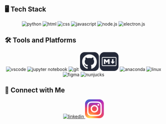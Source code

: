 ## 🖥️ Tech Stack
<p align="center">
  <img src="https://raw.githubusercontent.com/marwin1991/profile-technology-icons/refs/heads/main/icons/python.png" width="60px" alt="python">
  <img src="https://icon.icepanel.io/Technology/svg/HTML5.svg" width="60px" alt="html">
  <img src="https://icon.icepanel.io/Technology/svg/CSS3.svg" width="60px" alt="css">
  <img src="https://raw.githubusercontent.com/marwin1991/profile-technology-icons/refs/heads/main/icons/javascript.png" width="60px" alt="javascript">
  <img src="https://icon.icepanel.io/Technology/svg/Node.js.svg" width="60px" alt="node.js">
  <img src="https://raw.githubusercontent.com/marwin1991/profile-technology-icons/refs/heads/main/icons/electron.png" width="60px" alt="electron.js">
</p>

## 🛠️ Tools and Platforms
<p align="center">
  <img src="https://icon.icepanel.io/Technology/svg/Visual-Studio-Code-%28VS-Code%29.svg" width="60px" alt="vscode">
  <img src="https://raw.githubusercontent.com/marwin1991/profile-technology-icons/refs/heads/main/icons/jupyter_notebook.png" width="60px" alt="jupyter notebook">
  <img src="https://raw.githubusercontent.com/marwin1991/profile-technology-icons/refs/heads/main/icons/git.png" width="60px" alt="git">
  <img src="https://raw.githubusercontent.com/tandpfun/skill-icons/65dea6c4eaca7da319e552c09f4cf5a9a8dab2c8/icons/Github-Dark.svg" width="60px" alt="github">
  <img src="https://raw.githubusercontent.com/tandpfun/skill-icons/65dea6c4eaca7da319e552c09f4cf5a9a8dab2c8/icons/Markdown-Dark.svg" width="60px" alt="markdown">
  <img src="https://icon.icepanel.io/Technology/svg/Anaconda.svg" width="60px" alt="anaconda">
  <img src="https://icon.icepanel.io/Technology/png-shadow-512/Linux.png" width="60px" alt="linux">
  <img src="https://icon.icepanel.io/Technology/svg/Figma.svg" width="60px" alt="figma">
  <img src="https://www.svgrepo.com/show/373939/nunjucks.svg" width="60px" alt="nunjucks">
</p>

## 📱 Connect with Me
<p align="center">
  <a href="https://www.linkedin.com/in/fmolucban/">
    <img src="https://icon.icepanel.io/Technology/svg/LinkedIn.svg" width="60px" alt="linkedin">
  </a>
  <a href="https://www.instagram.com/lucbanfm/">
    <img src="https://raw.githubusercontent.com/tandpfun/skill-icons/65dea6c4eaca7da319e552c09f4cf5a9a8dab2c8/icons/Instagram.svg" width="60px" alt="instagram">
  </a>
</p>






















